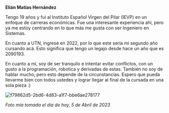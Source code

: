 **Elián Matías Hernández**

Tengo 19 años y fui al Instituto Español Virgen del Pilar (IEVP) en un enfoque de carreras económicas. Fue una interesante experiencia ahí, pero ya me estoy centrando en lo que más me gusta con ser Ingeniero en Sistemas.

En cuanto a UTN, ingresé en 2022, por lo que este sería mi segundo año cursando acá. Esto significa que tengo un legajo desde hace un año que es 2090193.

En cuanto a mí, soy de ser tranquilo e intentar evitar conflictos, con un gusto a la programación, robotica y derivadas de estas. También no soy de hablar mucho, pero esto depende de la circunstancias.
Espero que pueda llevarme bien con todos ustedes y lograr llegar al final de la cursada en una sola pieza :)

![f79862d5-2bd6-4d83-a1f7-bbe6ae278177](https://user-images.githubusercontent.com/73329381/230190918-a0c6b991-d307-46ba-ac34-c3e3cb2a4577.jpg)

*Foto mía tomada el día de hoy, 5 de Abril de 2023*

